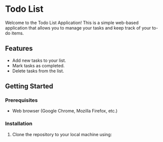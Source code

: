 # Todo List

Welcome to the Todo List Application! This is a simple web-based application that allows you to manage your tasks and keep track of your to-do items.

## Features

- Add new tasks to your list.
- Mark tasks as completed.
- Delete tasks from the list.

## Getting Started

### Prerequisites

- Web browser (Google Chrome, Mozilla Firefox, etc.)

### Installation

1. Clone the repository to your local machine using:
